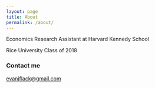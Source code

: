 ```yaml
---
layout: page
title: About
permalink: /about/
---
```


Economics Research Assistant at Harvard Kennedy School

Rice University Class of 2018

### Contact me

[evanjflack@gmail.com](mailto:evanjflack@gmail.com)

